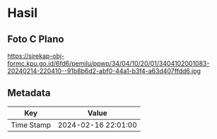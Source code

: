 # Hasil

## Foto C Plano

https://sirekap-obj-formc.kpu.go.id/6fd6/pemilu/ppwp/34/04/10/20/01/3404102001083-20240214-220410--91b8b6d2-abf0-44a1-b3f4-a63d407ffdd6.jpg


## Metadata

| Key        | Value               |
| ---------- | ------------------- |
| Time Stamp | 2024-02-16 22:01:00 |



